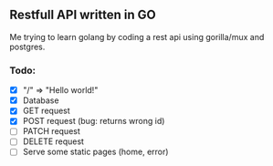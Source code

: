## Restfull API written in GO

Me trying to learn golang by coding a rest api using gorilla/mux and postgres.

### Todo:

* [x] "/" => "Hello world!"
* [x] Database
* [x] GET request
* [x] POST request (bug: returns wrong id)
* [ ] PATCH request
* [ ] DELETE request
* [ ] Serve some static pages (home, error)
